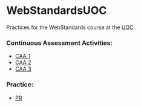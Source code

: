 # WebStandardsUOC
Practices for the WebStandards course at the <a href="https://github.com/UOC/">UOC</a>.

### Continuous Assessment Activities:
- <a href="https://htmlpreview.github.io/?https://raw.githubusercontent.com/juanmafe/WebStandardsUOC/main/CAA1/index.html">CAA 1</a>
- <a href="https://htmlpreview.github.io/?https://raw.githubusercontent.com/juanmafe/WebStandardsUOC/main/CAA2/index.html">CAA 2</a>
- <a href="https://htmlpreview.github.io/?https://raw.githubusercontent.com/juanmafe/WebStandardsUOC/main/CAA3/index.html">CAA 3</a>

### Practice:
- <a href="https://htmlpreview.github.io/?https://raw.githubusercontent.com/juanmafe/WebStandardsUOC/main/PR1/index.html">PR</a>
